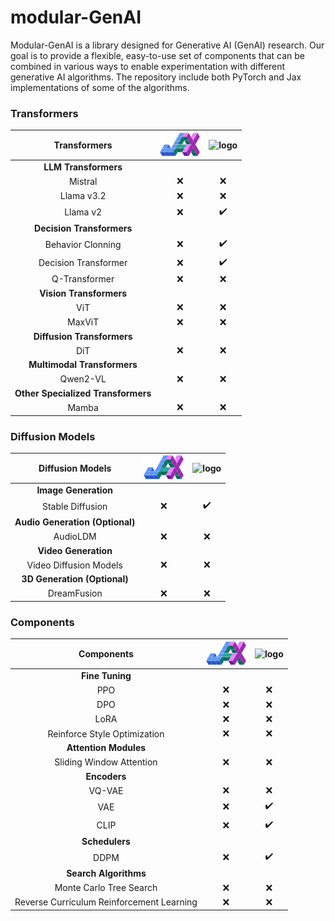 # modular-GenAI

Modular-GenAI is a library designed for Generative AI (GenAI) research. Our goal is to provide a flexible, easy-to-use set of components that can be combined in various ways to enable experimentation with different generative AI algorithms. The repository include both PyTorch and Jax implementations of some of the algorithms.


### **Transformers**

| Transformers |  <img src="https://raw.githubusercontent.com/google/jax/main/images/jax_logo_250px.png" width = 64px alt="logo"></img> | <img src="https://pytorch.org/assets/images/pytorch-logo.png" width = 50px  height = 50px alt="logo"></img> |
|:-----:|:---------:|:---------:|
|**LLM Transformers**| | |
|  Mistral  |:x:|:x:|
|  Llama v3.2  |:x:|:x:|
|  Llama v2  |:x:|:heavy_check_mark:|
|**Decision Transformers**| | |
|  Behavior Clonning  |:x:|:heavy_check_mark:|
|  Decision Transformer  |:x:|:heavy_check_mark:|
|  Q-Transformer  |:x:|:x:|
|**Vision Transformers**| | |
|  ViT  |:x:|:x:|
|  MaxViT  |:x:|:x:|
|**Diffusion Transformers**| | |
|  DiT  |:x:|:x:|
|**Multimodal Transformers**| | |
|  Qwen2-VL  |:x:|:x:|
|**Other Specialized Transformers**| | |
|  Mamba  |:x:|:x:|


### **Diffusion Models**

| Diffusion Models | <img src="https://raw.githubusercontent.com/google/jax/main/images/jax_logo_250px.png" width = 64px alt="logo"></img> | <img src="https://pytorch.org/assets/images/pytorch-logo.png" width = 50px  height = 50px alt="logo"></img> |
|:-----:|:---------:|:---------:|
|**Image Generation**| | |
|  Stable Diffusion  |:x:|:heavy_check_mark:|
|**Audio Generation (Optional)**| | |
|  AudioLDM  |:x:|:x:|
|**Video Generation**| | |
|  Video Diffusion Models  |:x:|:x:|
|**3D Generation (Optional)**| | |
|  DreamFusion  |:x:|:x:|


### **Components**

| Components | <img src="https://raw.githubusercontent.com/google/jax/main/images/jax_logo_250px.png" width = 64px alt="logo"></img> | <img src="https://pytorch.org/assets/images/pytorch-logo.png" width = 50px  height = 50px alt="logo"></img> |
|:-----:|:---------:|:---------:|
|**Fine Tuning**| | |
| PPO |:x:|:x:|
| DPO |:x:|:x:|
| LoRA |:x:|:x:|
| Reinforce Style Optimization |:x:|:x:|
|**Attention Modules**| | |
| Sliding Window Attention |:x:|:x:|
|**Encoders**| | |
| VQ-VAE |:x:|:x:|
| VAE |:x:|:heavy_check_mark:|
| CLIP |:x:|:heavy_check_mark:|
|**Schedulers**| | |
| DDPM |:x:|:heavy_check_mark:|
|**Search Algorithms**| | |
| Monte Carlo Tree Search |:x:|:x:|
| Reverse Curriculum Reinforcement Learning |:x:|:x:|
